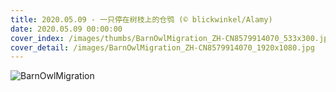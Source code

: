 ```yaml
---
title: 2020.05.09 - 一只停在树枝上的仓鸮 (© blickwinkel/Alamy)
date: 2020.05.09 00:00:00
cover_index: /images/thumbs/BarnOwlMigration_ZH-CN8579914070_533x300.jpg
cover_detail: /images/BarnOwlMigration_ZH-CN8579914070_1920x1080.jpg
---
```


![BarnOwlMigration](/images/BarnOwlMigration_ZH-CN8579914070_1920x1080.jpg)
